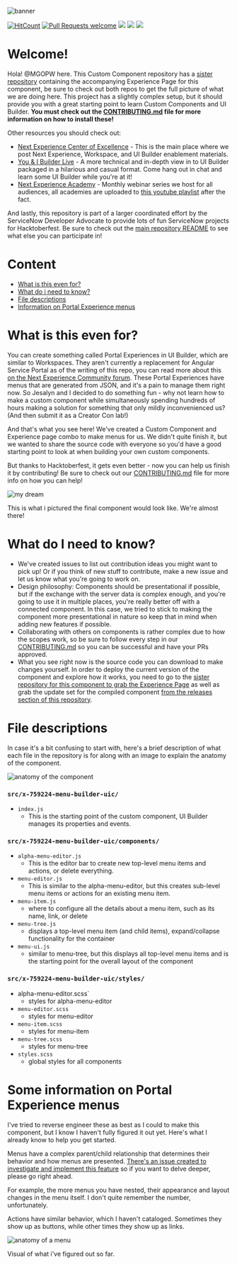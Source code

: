 ![banner](/images/banner.png)

[![HitCount](https://hits.dwyl.com/ServiceNowDevProgram/Menu-Generating-Operations-Program-Widget-Custom-Component.svg?style=flat)](http://hits.dwyl.com/ServiceNowDevProgram/Menu-Generating-Operations-Program-Widget-Custom-Component) [![Pull Requests welcome](https://img.shields.io/badge/PRs-welcome-ff69b4.svg?style=flat-square)](https://github.com/ServiceNowDevProgram/Menu-Generating-Operations-Program-Widget-Custom-Component/issues?q=is%3Aissue+is%3Aopen+label%3A%22help+wanted%22) <a href="https://github.com/ServiceNowDevProgram/Menu-Generating-Operations-Program-Widget-Custom-Component/pulls"><img src="https://img.shields.io/github/last-commit/ServiceNowDevProgram/Menu-Generating-Operations-Program-Widget-Custom-Component?style=flat-square"></a> <a href="https://github.com/ServiceNowDevProgram/Menu-Generating-Operations-Program-Widget-Custom-Component/graphs/contributors"><img src="https://img.shields.io/github/contributors/ServiceNowDevProgram/Menu-Generating-Operations-Program-Widget-Custom-Component?style=flat-square"></a> <a href="https://invite.sndevs.com"><img src="https://img.shields.io/badge/slack-sndevs-630330?style=flat-square"></a> 
# Welcome!
Hola! @MGOPW here. This Custom Component repository has a [sister repository](https://github.com/ServiceNowDevProgram/Menu-Generating-Operations-Program-Widget-Experience-Page) containing the accompanying Experience Page for this component, be sure to check out both repos to get the full picture of what we are doing here. This project has a slightly complex setup, but it should provide you with a great starting point to learn Custom Components and UI Builder. **You must check out the [CONTRIBUTING.md](CONTRIBUTING.md) file for more information on how to install these!**

Other resources you should check out:
- [Next Experience Center of Excellence](https://www.servicenow.com/community/next-experience-articles/next-experience-center-of-excellence/ta-p/2332092) - This is the main place where we post Next Experience, Workspace, and UI Builder enablement materials.
- [You & I Builder Live](https://www.youtube.com/playlist?list=PL3rNcyAiDYK2Bgzj4mRdtfxMpGkI5KXBJ) - A more technical and in-depth view in to UI Builder packaged in a hilarious and casual format. Come hang out in chat and learn some UI Builder while you're at it!
- [Next Experience Academy](https://www.servicenow.com/community/next-experience-blog/next-experience-academy-upcoming-and-recorded-sessions/ba-p/2272673) - Monthly webinar series we host for all audiences, all academies are uploaded to [this youtube playlist](https://www.youtube.com/watch?v=wuli92FRGC0&list=PLkGSnjw5y2U6hmEPcDcJ53FHwKJIvoLvr) after the fact.

And lastly, this repository is part of a larger coordinated effort by the ServiceNow Developer Advocate to provide lots of fun ServiceNow projects for Hacktoberfest. Be sure to check out the [main repository README](https://github.com/ServiceNowDevProgram/Hacktoberfest) to see what else you can participate in!
 
# Content
- [What is this even for?](#what-is-this-even-for)
- [What do i need to know?](#what-do-i-need-to-know)
- [File descriptions](#file-descriptions)
- [Information on Portal Experience menus](#some-information-on-portal-experience-menus)
# What is this even for?
You can create something called Portal Experiences in UI Builder, which are similar to Workspaces. They aren't currently a replacement for Angular Service Portal as of the writing of this repo, you can read more about this [on the Next Experience Community forum](https://www.servicenow.com/community/next-experience-articles/portal-experience-faqs/ta-p/2331979). These Portal Experiences have menus that are generated from JSON, and it's a pain to manage them right now. So Jesalyn and I decided to do something fun - why not learn how to make a custom component while simultaneously spending hundreds of hours making a solution for something that only mildly inconvenienced us? (And then submit it as a Creator Con lab!)

And that's what you see here! We've created a Custom Component and Experience page combo to make menus for us. We didn't quite finish it, but we wanted to share the source code with everyone so you'd have a good starting point to look at when building your own custom components. 

But thanks to Hacktoberfest, it gets even better - now you can help us finish it by contributing! Be sure to check out our [CONTRIBUTING.md]() file for more info on how you can help!

![my dream](/images/design.png)

This is what i pictured the final component would look like. We're almost there! 

# What do I need to know?
- We've created issues to list out contribution ideas you might want to pick up! Or if you think of new stuff to contribute, make a new issue and let us know what you're going to work on.
- Design philosophy: Components should be presentational if possible, but if the exchange with the server data is complex enough, and you're going to use it in multiple places, you're really better off with a connected component. In this case, we tried to stick to making the component more presentational in nature so keep that in mind when adding new features if possible.
- Collaborating with others on components is rather complex due to how the scopes work, so be sure to follow every step in our [CONTRIBUTING.md](CONTRIBUTING.md) so you can be successful and have your PRs approved.
- What you see right now is the source code you can download to make changes yourself. In order to deploy the current version of the component and explore how it works, you need to go to the [sister repository for this component to grab the Experience Page](https://github.com/ServiceNowDevProgram/Menu-Generating-Operations-Program-Widget-Experience-Page) as well as grab the update set for the compiled component [from the releases section of this repository](https://github.com/ServiceNowDevProgram/Menu-Generating-Operations-Program-Widget-Custom-Component/releases/tag/original).
# File descriptions
In case it's a bit confusing to start with, here's a brief description of what each file in the repository is for along with an image to explain the anatomy of the component.

![anatomy of the component](/images/componentanatomy.png)

### `src/x-759224-menu-builder-uic/`
- `index.js`
	- This is the starting point of the custom component, UI Builder manages its properties and events.
### `src/x-759224-menu-builder-uic/components/`
- `alpha-menu-editor.js`
	- This is the editor bar to create new top-level menu items and actions, or delete everything.
- `menu-editor.js`
	- This is similar to the alpha-menu-editor, but this creates sub-level menu items or actions for an existing menu item.
- `menu-item.js`
	- where to configure all the details about a menu item, such as its name, link, or delete
- `menu-tree.js`
	- displays a top-level menu item (and child items), expand/collapse functionality for the container
- `menu-ui.js`
	- similar to menu-tree, but this displays all top-level menu items and is the starting point for the overall layout of the component
### `src/x-759224-menu-builder-uic/styles/`
- alpha-menu-editor.scss`
	- styles for alpha-menu-editor
- `menu-editor.scss`
	- styles for menu-editor
- `menu-item.scss`
	- styles for menu-item
- `menu-tree.scss`
	- styles for menu-tree
- `styles.scss`
	- global styles for all components

# Some information on Portal Experience menus
I've tried to reverse engineer these as best as I could to make this component, but I know I haven't fully figured it out yet. Here's what I already know to help you get started.

Menus have a complex parent/child relationship that determines their behavior and how menus are presented. [There's an issue created to investigate and implement this feature](https://github.com/ServiceNowDevProgram/Menu-Generating-Operations-Program-Widget-Custom-Component/issues/1) so if you want to delve deeper, please go right ahead. 

For example, the more menus you have nested, their appearance and layout changes in the menu itself. I don't quite remember the number, unfortunately.

Actions have similar behavior, which I haven't cataloged. Sometimes they show up as buttons, while other times they show up as links. 

![anatomy of a menu](/images/menuanatomy.png)

Visual of what i've figured out so far.

